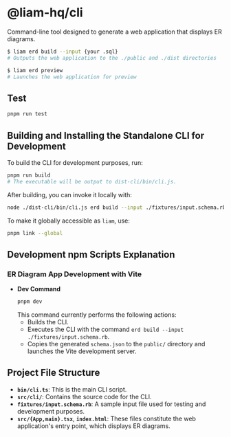 # @liam-hq/cli

Command-line tool designed to generate a web application that displays ER diagrams.

```bash
$ liam erd build --input {your .sql}
# Outputs the web application to the ./public and ./dist directories

$ liam erd preview
# Launches the web application for preview
```

## Test

```bash
pnpm run test
```

## Building and Installing the Standalone CLI for Development

To build the CLI for development purposes, run:

```bash
pnpm run build
# The executable will be output to dist-cli/bin/cli.js.
```

After building, you can invoke it locally with:

```bash
node ./dist-cli/bin/cli.js erd build --input ./fixtures/input.schema.rb
```

To make it globally accessible as `liam`, use:

```bash
pnpm link --global
```

## Development npm Scripts Explanation

### ER Diagram App Development with Vite

- **Dev Command**
   ```bash
   pnpm dev
   ```
   This command currently performs the following actions:
   - Builds the CLI.
   - Executes the CLI with the command `erd build --input ./fixtures/input.schema.rb`.
   - Copies the generated `schema.json` to the `public/` directory and launches the Vite development server.

## Project File Structure

- **`bin/cli.ts`**: This is the main CLI script.
- **`src/cli/`**: Contains the source code for the CLI.
- **`fixtures/input.schema.rb`**: A sample input file used for testing and development purposes.
- **`src/{App,main}.tsx`**, **`index.html`**: These files constitute the web application's entry point, which displays ER diagrams.
